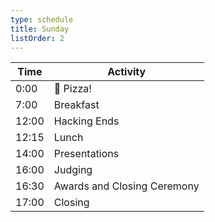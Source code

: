 ```yaml
---
type: schedule
title: Sunday
listOrder: 2
---
```


| Time  | Activity                    |
|-------|-----------------------------|
| 0:00  | 🍕 Pizza!                   |
| 7:00  | Breakfast                   |
| 12:00 | Hacking Ends                |
| 12:15 | Lunch                       |
| 14:00 | Presentations               |
| 16:00 | Judging                     |
| 16:30 | Awards and Closing Ceremony |
| 17:00 | Closing                     |
